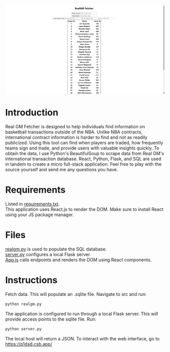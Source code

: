 ![Interface](public/sample.png)

# Introduction
Real GM Fetcher is designed to help individuals find information on basketball transactions outside of the NBA. Unlike NBA contracts, international contract information is harder to find and not as readily publicized. Using this tool can find when players are traded, how frequently teams sign and trade, and provide users with valuable insights quickly. To obtain the data, I use Python's BeautifulSoup to scrape data from Real GM's international transaction database. React, Python, Flask, and SQL are used in tandem to create a micro full-stack application. Feel free to play with the source yourself and send me any questions you have.

# Requirements
Listed in [requirements.txt](requirements.txt).  
This application uses React.js to render the DOM. Make sure to install React using your JS package manager.

# Files
[realgm.py](src/realgm.py) is used to populate the SQL database.  
[server.py](src/server.py) configures a local Flask server.   
[App.js](src/App.js) calls endpoints and renders the DOM using React components.

# Instructions  
Fetch data. This will populate an .sqlite file. Navigate to src and run:  
```python
python realgm.py
```
The application is configured to run through a local Flask server. This will provide access points to the sqlite file. Run: 
```python
python server.py
```
The local host will return a JSON. To interact with the web interface, go to https://p1dsd.csb.app/
